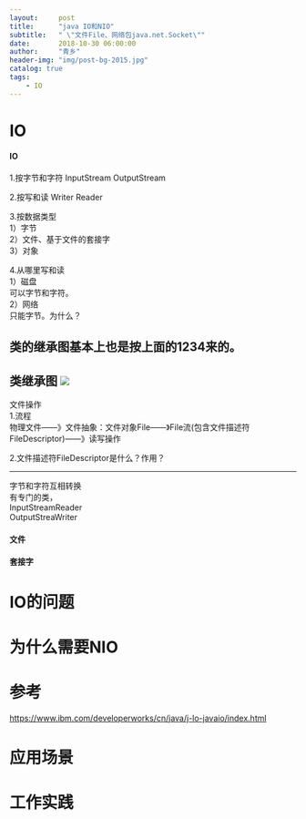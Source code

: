 ```yaml
---
layout:     post
title:      "java IO和NIO"
subtitle:   " \"文件File、网络包java.net.Socket\""
date:       2018-10-30 06:00:00
author:     "青乡"
header-img: "img/post-bg-2015.jpg"
catalog: true
tags:
    - IO
---
```


# IO
#### IO
1.按字节和字符
InputStream
OutputStream

2.按写和读
Writer
Reader

3.按数据类型  
1）字节  
2）文件、基于文件的套接字  
3）对象

4.从哪里写和读  
1）磁盘  
可以字节和字符。  
2）网络  
只能字节。为什么？

  
类的继承图基本上也是按上面的1234来的。
---
类继承图
![](http://pg60ucix6.bkt.clouddn.com/image002.png)
---
文件操作  
1.流程  
物理文件——》文件抽象：文件对象File——》File流(包含文件描述符FileDescriptor)——》读写操作  
                      
                      
2.文件描述符FileDescriptor是什么？作用？

                      
---
字节和字符互相转换  
有专门的类，  
InputStreamReader  
OutputStreaWriter
                      
                      

#### 文件

#### 套接字

# IO的问题

# 为什么需要NIO


# 参考
https://www.ibm.com/developerworks/cn/java/j-lo-javaio/index.html


# 应用场景

# 工作实践
